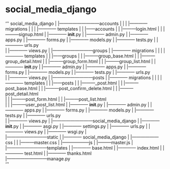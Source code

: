 # social_media_django

‘’'
social_media_django
|
|—————————accounts
|					|
|					|———— migrations
|					|
|					|———— templates
|					|			|——accounts
|					|					|———login.html
|					|					|———signup.html
|					|———— __init__.py
|					|———— admin.py
|					|———— apps.py
|					|———— forms.py
|					|———— models.py
|					|———— tests.py
|					|———— urls.py	
|					|———— views.py
|
|—————————groups
|					|———— migrations
|					|
|					|———— templates
|					|			|——groups
|					|					|———group_base.html
|					|					|———group_detail.html
|					|					|———group_form.html	
|					|					|———group_list.html
|					|———— __init__.py
|					|———— admin.py
|					|———— apps.py
|					|———— forms.py
|					|———— models.py
|					|———— tests.py
|					|———— urls.py	
|					|———— views.py
|
|—————————posts
|					|———— migrations
|					|
|					|———— templates
|					|			|——posts
|					|					|———_post.html
|					|					|———post_base.html
|					|					|———post_confirm_delete.html
|					|					|———post_detail.html					 
|					|					|———post_form.html
|					|					|———post_list.html	
|					|					|———user_post_list.html
|					|———— __init__.py
|					|———— admin.py
|					|———— apps.py
|					|———— forms.py
|					|———— models.py
|					|———— tests.py
|					|———— urls.py	
|					|———— views.py
|
|—————————social_media_django
|					|———— __init__.py
|					|———— asgi.py
|					|———— settings.py
|					|———— urls.py
|					|———— views.py
|					|———— wsgi.py
|				
|—————————static
|					|———— social_media_django
|									|——————css
|									|			|———master.css
|									|——————js
|												|———master.js
|				
|—————————templates
|					|———— base.html
|					|———— index.html
|					|———— test.html
|					|———— thanks.html	
|—————————manage.py				
‘’'














